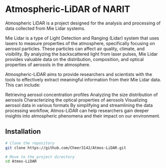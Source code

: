 # Atmospheric-LiDAR of NARIT

Atmospheric LiDAR is a project designed for the analysis and processing of data collected from Mie Lidar systems.

Mie Lidar is a type of Light Detection and Ranging (Lidar) system that uses lasers to measure properties of the atmosphere, specifically focusing on aerosol particles. These particles can affect air quality, climate, and visibility. By analyzing the backscattered light from laser pulses, Mie Lidar provides valuable data on the distribution, composition, and optical properties of aerosols in the atmosphere.

Atmospheric-LiDAR aims to provide researchers and scientists with the tools to effectively extract meaningful information from their Mie Lidar data. This can include:

Retrieving aerosol concentration profiles
Analyzing the size distribution of aerosols
Characterizing the optical properties of aerosols
Visualizing aerosol data in various formats
By simplifying and streamlining the data processing workflow, Atmos-LiDAR can help researchers gain deeper insights into atmospheric phenomena and their impact on our environment.

## Installation

```bash
# Clone the repository
git clone https://github.com/Cheer3142/Atmos-LiDAR.git

# Move to the project directory
cd Atmos-LiDAR

